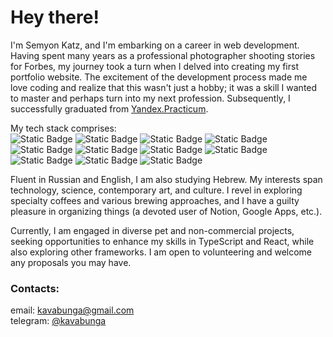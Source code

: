 # Hey there!

I'm Semyon Katz, and I'm embarking on a career in web development. Having spent many years as a professional photographer shooting stories for Forbes, my journey took a turn when I delved into creating my first portfolio website. The excitement of the development process made me love coding and realize that this wasn't just a hobby; it was a skill I wanted to master and perhaps turn into my next profession. Subsequently, I successfully graduated from [Yandex.Practicum](https://practicum.yandex.ru/ "Yandex.Practicum").

My tech stack comprises:  
![Static Badge](https://img.shields.io/badge/HTML-gray) ![Static Badge](https://img.shields.io/badge/CSS-gray) ![Static Badge](https://img.shields.io/badge/JS-gray) ![Static Badge](https://img.shields.io/badge/React-gray) ![Static Badge](https://img.shields.io/badge/Node.js-gray) ![Static Badge](https://img.shields.io/badge/Express.js-gray) ![Static Badge](https://img.shields.io/badge/mongoDB-gray) ![Static Badge](https://img.shields.io/badge/Git-gray) ![Static Badge](https://img.shields.io/badge/TS-studying-lightgray) ![Static Badge](https://img.shields.io/badge/zustand-studying-lightgray) ![Static Badge](https://img.shields.io/badge/MUI-studying-lightgray)

Fluent in Russian and English, I am also studying Hebrew. My interests span technology, science, contemporary art, and culture. I revel in exploring specialty coffees and various brewing approaches, and I have a guilty pleasure in organizing things (a devoted user of Notion, Google Apps, etc.).

Currently, I am engaged in diverse pet and non-commercial projects, seeking opportunities to enhance my skills in TypeScript and React, while also exploring other frameworks. I am open to volunteering and welcome any proposals you may have.

### Contacts:
email: [kavabunga@gmail.com](mailto:kavabunga@gmail.com "kavabunga@gmail.com")  
telegram: [@kavabunga](https://t.me/kavabunga "@kavabunga")
